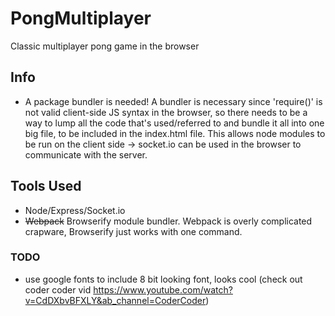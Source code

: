 # PongMultiplayer
Classic multiplayer pong game in the browser

## Info
- A package bundler is needed! A bundler is necessary since 'require()' is not valid client-side JS syntax in the browser, so there needs to be a way to lump all the code that's used/referred to and bundle it all into one big file, to be included in the index.html file. This allows node modules to be run on the client side -> socket.io can be used in the browser to communicate with the server.

## Tools Used
- Node/Express/Socket.io
- ~~Webpack~~ Browserify module bundler. Webpack is overly complicated crapware, Browserify just works with one command.

### TODO
- use google fonts to include 8 bit looking font, looks cool (check out coder coder vid https://www.youtube.com/watch?v=CdDXbvBFXLY&ab_channel=CoderCoder) 